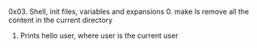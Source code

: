 0x03. Shell, init files, variables and expansions
0. make ls remove all the content in the current directory
1. Prints hello user, where user is the current user
